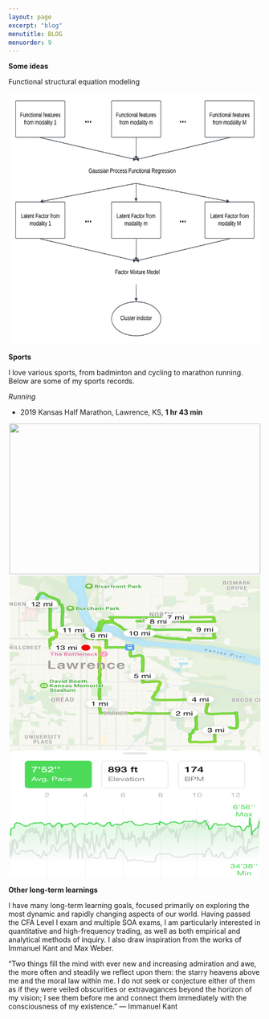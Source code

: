 ```yaml
---
layout: page
excerpt: "blog"
menutitle: BLOG
menuorder: 9
---
```

__Some ideas__

Functional structural equation modeling

<p align="center">
<img src="/images/functionalFMM.png" width="500" height="500">
</p>

__Sports__

I love various sports, from badminton and cycling to marathon running. Below are some of my sports records.

*Running*
* 2019 Kansas Half Marathon, Lawrence, KS, __1 hr 43 min__
<p align="center">
<img src="/images/kansasHalfMarathon.png" width="500" height="300">
<img src="/images/kansasHalfMarathon22.png" width="500" height="600">
</p>

__Other long-term learnings__

I have many long-term learning goals, focused primarily on exploring the most dynamic and rapidly changing aspects of our world. Having passed the CFA Level I exam and multiple SOA exams, I am particularly interested in quantitative and high-frequency trading, as well as both empirical and analytical methods of inquiry. I also draw inspiration from the works of Immanuel Kant and Max Weber.

“Two things fill the mind with ever new and increasing admiration and awe, the more often and steadily we reflect upon them: the starry heavens above me and the moral law within me. I do not seek or conjecture either of them as if they were veiled obscurities or extravagances beyond the horizon of my vision; I see them before me and connect them immediately with the consciousness of my existence.”
— Immanuel Kant
